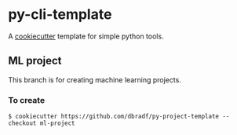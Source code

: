 # py-cli-template

A [cookiecutter](https://cookiecutter.readthedocs.io/en/latest/index.html) template for simple python tools.

## ML project

This branch is for creating machine learning projects.

### To create

```
$ cookiecutter https://github.com/dbradf/py-project-template --checkout ml-project
```
